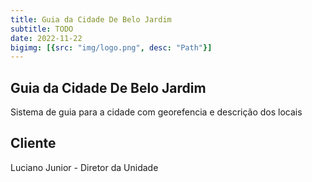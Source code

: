 ```yaml
---
title: Guia da Cidade De Belo Jardim
subtitle: TODO
date: 2022-11-22
bigimg: [{src: "img/logo.png", desc: "Path"}]
---
```


## Guia da Cidade De Belo Jardim

Sistema de guia para a cidade com georefencia e descrição dos locais

## Cliente

Luciano Junior - Diretor da Unidade